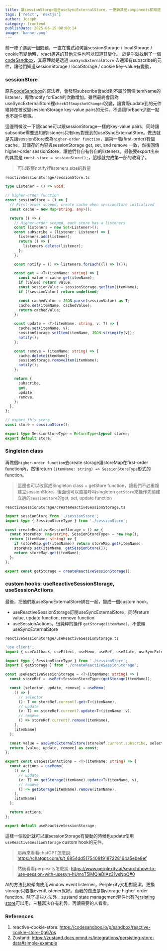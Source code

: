 ```yaml
---
title: 讓sessionStorge結合useSyncExternalStore，一更新其他components都知道
tags: ['react', 'nextjs']
author: Joseph
category: frontend
publishDate: 2025-06-19 08:00:14
image: 'banner.png'
---
```


前一陣子遇到一個問題，一直在嘗試如何讓sessionStorage / localStorage / cookie有變動時，react遙遠的其他元件也可以知道其變化。
於是乎就找到了一個[codeSandbox](https://codesandbox.io/p/sandbox/reactive-cookie-store-0g67ps)，其原理就是透過 `useSyncExternalStore` 去通知有subscribe的元件，讓他們知道sessionStorage / localStorage / cookie key-value有變動，

<!-- more -->

<!-- toc -->

### sessionStore

原先[codeSandbox](https://codesandbox.io/p/sandbox/reactive-cookie-store-0g67ps)的寫法裡，會發現subscribe會add到不屬於同個itemName的listener，導致notify forEach的次數增加。雖然最終會因為useSyncExternalStore裡`checkIfSnapshotChanged`沒變，讓實際update到的元件維持在被改變sessionStorage key-value pairs的元件。不過讓forEach少跑一點也不是件壞事。

這邊稍微改一下讓cache可以跟sessionStorage一樣的key-value pairs，同時讓subscribe需要通知的listeners只有key對應到的useSyncExternalStore。做法就是先讓sessionStore改為`higher-order function`，讓第一階(first-order)有個cache，其儲存的內容與sessionStorage get, set, and remove 一致，然後回傳higher-order sessionStore，讓他們各自有各自的listeners。最後要export出來的其實是 `const store = sessionStore();`，這樣就完成第一部的改寫了。

> 可以觀察notify裡listeners.size的數量

`reactiveSessionStorage/sessionStore.ts`

```typescript
type Listener = () => void;

// higher-order function
const sessionStore = () => {
  // First-order scoped, create cache when sessionStore initialized
  const cache = new Map<string, any>();

  return () => {
    // Higher-order scoped, each store has a listeners
    const listeners = new Set<Listener>();
    const subscribe = (listener: Listener) => {
      listeners.add(listener);
      return () => {
        listeners.delete(listener);
      };
    };

    const notify = () => listeners.forEach((l) => l());

    const get = <T>(itemName: string) => {
      const value = cache.get(itemName);
      if (value) return value;
      const sessionValue = sessionStorage.getItem(itemName);
      if (!sessionValue) return undefined;

      const cachedValue = JSON.parse(sessionValue) as T;
      cache.set(itemName, cachedValue);
      return cachedValue;
    };

    const update = <T>(itemName: string, v: T) => {
      cache.set(itemName, v);
      sessionStorage.setItem(itemName, JSON.stringify(v));
      notify();
    };

    const remove = (itemName: string) => {
      cache.delete(itemName);
      sessionStorage.removeItem(itemName);
      notify();
    };

    return {
      subscribe,
      get,
      update,
      remove,
    };
  };
};

// export this store
const store = sessionStore();

export type SessionStoreType = ReturnType<typeof store>;
export default store;
```

### Singleton class

再做個`higher-order function`去create storage讓storeMap在first-order function內，然後return `(itemName: string) => SessionStoreType`形式的function。

> 這邊也可以改寫成Singleton class + getStore function，讓我們不必重複建立sessionStore，後面也可以直接呼叫singleton `getStore`來操作先前建立過的`sessionStore`的get, set, update function

`reactiveSessionStorage/createReactiveSessionStorage.ts`

```typescript
import sessionStore from './sessionStore';
import type { SessionStoreType } from './sessionStore';

const createReactiveSessionStorage = () => {
  const storeMap: Map<string, SessionStoreType> = new Map();
  return (itemName: string) => {
    if (storeMap.get(itemName)) return storeMap.get(itemName);
    storeMap.set(itemName, getSessionStore());
    return storeMap.get(itemName);
  };
};

export const getStorage = createReactiveSessionStorage();
```

### custom hooks: useReactiveSessionStorage, useSessionActions

最後，把他們跟useSyncExternalStore綁在一起，變成一個custom hook，

- useReactiveSessionStorage訂閱useSyncExternalStore，同時return value, update function, remove function
- useSessionActions，很純粹的操作 `getStorage(itemName)`，不依賴useSyncExternalStore

`reactiveSessionStorage/useReactiveSessionStorage.ts`

```typescript
'use client';
import { useCallback, useEffect, useMemo, useRef, useState, useSyncExternalStore } from 'react';

import type { SessionStoreType } from './sessionStore';
import { getStorage } from './createReactiveSessionStorage';

const useReactiveSessionStorage = <T>(itemName: string) => {
  const storeRef = useRef<SessionStoreType>(getStorage(itemName));

  const [selector, update, remove] = useMemo(
    () => [
      // selector
      (): T => storeRef.current?.get<T>(itemName),
      // update
      (v: T) => storeRef.current?.update<T>(itemName, v),
      // remove
      () => storeRef.current?.remove(itemName),
    ],
    [itemName]
  );

  const value = useSyncExternalStore(storeRef.current.subscribe, selector, selector);
  return [value, update, remove] as const;
};

export const useSessionActions = <T>(itemName: string) => {
  const actions = useMemo(
    () => [
      // update
      (v: T) => getStorage(itemName).update<T>(itemName, v),
      // remove
      () => getStorage(itemName).remove(itemName),
    ],
    [itemName]
  );

  return actions;
};

export default useReactiveSessionStorage;
```

這樣一個設計就可以讓sessionStorage有變動的時候也update使用`useReactiveSessionStorage` custom hook的元件。

> 那再來看看chatGPT怎麼說: https://chatgpt.com/s/t_6854dd517540819187228164a5ebe8ef

> 然後看看perplexity怎麼說: https://www.perplexity.ai/search/how-to-use-session-with-usesyn-hUmoT5lMQIeDIAz31ysNpQ#0

AI的方法比較傾向使用window event listerner，Perplexity又相對簡潔，更換storage只要換eventListener就好。而我的做法是換storage higher-order function。除了這些方法外，zustand state management套件也有[Persisting store](https://zustand.docs.pmnd.rs/integrations/persisting-store-data#simple-example)可以用，三種寫法各有利弊，再讓需要的人看看。

### References

1. reactive-cookie-store: https://codesandbox.io/p/sandbox/reactive-cookie-store-0g67ps
2. Zustand: https://zustand.docs.pmnd.rs/integrations/persisting-store-data#simple-example
